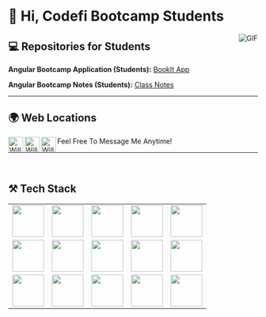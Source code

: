 # 👋 Hi, Codefi Bootcamp Students

<img align="right" alt="GIF" src="https://i.pinimg.com/originals/e4/26/70/e426702edf874b181aced1e2fa5c6cde.gif" />


## 💻 Repositories for Students

**Angular Bootcamp Application (Students):** [BookIt App](https://github.com/WilderDev/Angular-Bootcamp_Students-App)

**Angular Bootcamp Notes (Students):** [Class Notes](https://github.com/WilderDev/Angular-Bootcamp_Students-Notes)

---

## 🌍 Web Locations 
[<img align="left" alt="William Wilder Github Link" width="30px" src="https://cdn.jsdelivr.net/npm/simple-icons@3.13.0/icons/github.svg" />](https://www.willwilder.com)
[<img align="left" alt="William Wilder LinkedIn Link" width="30px" src="https://cdn.jsdelivr.net/npm/simple-icons@v3/icons/linkedin.svg" />](www.linkedin.com/in/william-wilder-web-dev)
[<img align="left" alt="William Wilder Email Link" width="30px" src="https://cdn.jsdelivr.net/npm/simple-icons@3.13.0/icons/minutemailer.svg" />](mailto:WilliamJohnWilder@outlook.com)

Feel Free To Message Me Anytime!

-----

<br>

## ⚒ Tech Stack

<table>
  <tbody>
    <tr valign="center">
      <td width="20%" align="center">
        <img height="64px" src="https://cdn.svgporn.com/logos/angular.svg">
      </td>
      <td width="20%" align="center">
        <img height="64px" src="https://cdn.svgporn.com/logos/html-5.svg">
      </td>
      <td width="20%" align="center">
        <img height="64px" src="https://cdn.svgporn.com/logos/css-3.svg">
      </td>
            <td width="20%" align="center">
        <img height="64px" src="https://cdn.svgporn.com/logos/javascript.svg">
      </td>
      <td width="20%" align="center">
        <img height="64px" src="https://cdn.svgporn.com/logos/sass.svg">
      </td>
    </tr>
    <tr valign="center">
      <td width="20%" align="center">
        <img height="64px" src="https://cdn.svgporn.com/logos/gatsby.svg">
      </td>
      <td width="20%" align="center">
        <img height="64px" src="https://cdn.svgporn.com/logos/nextjs.svg">
      </td>
      <td width="20%" align="center">
        <img height="64px" src="https://cdn.svgporn.com/logos/git-icon.svg">
      </td>
      <td width="20%" align="center">
        <img height="64px" src="https://cdn.svgporn.com/logos/visual-studio-code.svg">
      </td>
      <td width="20%" align="center">
        <img height="64px" src="https://cdn.svgporn.com/logos/mongodb.svg">
      </td>
    </tr>
    <tr valign="center">
      <td width="20%" align="center">
        <img height="64px" src="https://cdn.svgporn.com/logos/nodejs.svg">
      </td>
      <td width="20%" align="center">
        <img height="64px" src="https://cdn.svgporn.com/logos/graphql.svg">
      </td>
      <td width="20%" align="center">
        <img height="64px" src="https://cdn.svgporn.com/logos/typescript.svg">
      </td>
      <td width="20%" align="center">
        <img height="64px" src="https://cdn.svgporn.com/logos/postgresql.svg">
      </td>
       <td width="20%" align="center">
        <img height="64px" src="https://cdn.svgporn.com/logos/react.svg">
      </td>
    </tr>
  </tbody>
</table>


<!--- ### Check out My Blog Posts
https://github.com/Souravdey777/Github-Cards-External-Blogs --->

